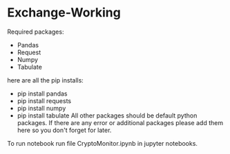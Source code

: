 # Exchange-Working

Required packages:

- Pandas
- Request
- Numpy
- Tabulate

here are all the pip installs:

- pip install pandas
- pip install requests
- pip install numpy
- pip install tabulate
All other packages should be default python packages. If there are any error or additional packages please add them here so you don't forget for later.

To run notebook run file CryptoMonitor.ipynb in jupyter notebooks.
